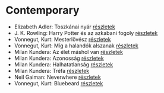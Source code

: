 # Contemporary

- Elizabeth Adler: Toszkánai nyár [részletek](../_details/Elizabeth%20Adler.md#id_1211)
- J. K. Rowling: Harry Potter és az azkabani fogoly [részletek](../_details/J.%20K.%20Rowling.md#id_20)
- Vonnegut, Kurt: Mesterlövész [részletek](../_details/Vonnegut%2C%20Kurt.md#id_1622)
- Vonnegut, Kurt: Míg a halandók alszanak [részletek](../_details/Vonnegut%2C%20Kurt.md#id_1617)
- Milan Kundera: Az élet máshol van [részletek](../_details/Milan%20Kundera.md#id_1824)
- Milan Kundera: Azonosság [részletek](../_details/Milan%20Kundera.md#id_1825)
- Milan Kundera: Halhatatlanság [részletek](../_details/Milan%20Kundera.md#id_1827)
- Milan Kundera: Tréfa [részletek](../_details/Milan%20Kundera.md#id_1820)
- Neil Gaiman: Neverwhere [részletek](../_details/Neil%20Gaiman.md#id_1808)
- Vonnegut, Kurt: Bluebeard [részletek](../_details/Vonnegut%2C%20Kurt.md#id_1702)